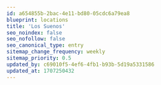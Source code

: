```yaml
---
id: a654855b-2bac-4e11-bd80-05cdc6a79ea8
blueprint: locations
title: 'Los Suenos'
seo_noindex: false
seo_nofollow: false
seo_canonical_type: entry
sitemap_change_frequency: weekly
sitemap_priority: 0.5
updated_by: c69010f5-4ef6-4fb1-b93b-5d19a5331586
updated_at: 1707250432
---
```


